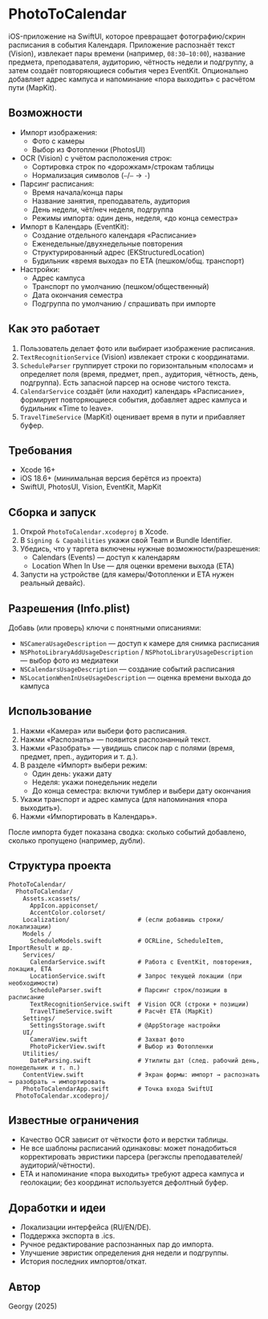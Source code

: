 # PhotoToCalendar

iOS-приложение на SwiftUI, которое превращает фотографию/скрин расписания в события Календаря. Приложение распознаёт текст (Vision), извлекает пары времени (например, `08:30–10:00`), название предмета, преподавателя, аудиторию, чётность недели и подгруппу, а затем создаёт повторяющиеся события через EventKit. Опционально добавляет адрес кампуса и напоминание «пора выходить» с расчётом пути (MapKit).

## Возможности

- Импорт изображения:
  - Фото с камеры
  - Выбор из Фотопленки (PhotosUI)
- OCR (Vision) с учётом расположения строк:
  - Сортировка строк по «дорожкам»/строкам таблицы
  - Нормализация символов (`–`/`—` → `-`)
- Парсинг расписания:
  - Время начала/конца пары
  - Название занятия, преподаватель, аудитория
  - День недели, чёт/неч неделя, подгруппа
  - Режимы импорта: один день, неделя, «до конца семестра»
- Импорт в Календарь (EventKit):
  - Создание отдельного календаря «Расписание»
  - Еженедельные/двухнедельные повторения
  - Структурированный адрес (EKStructuredLocation)
  - Будильник «время выхода» по ETA (пешком/общ. транспорт)
- Настройки:
  - Адрес кампуса
  - Транспорт по умолчанию (пешком/общественный)
  - Дата окончания семестра
  - Подгруппа по умолчанию / спрашивать при импорте

## Как это работает

1. Пользователь делает фото или выбирает изображение расписания.
2. `TextRecognitionService` (Vision) извлекает строки с координатами.
3. `ScheduleParser` группирует строки по горизонтальным «полосам» и определяет поля (время, предмет, преп., аудитория, чётность, день, подгруппа). Есть запасной парсер на основе чистого текста.
4. `CalendarService` создаёт (или находит) календарь «Расписание», формирует повторяющиеся события, добавляет адрес кампуса и будильник «Time to leave».
5. `TravelTimeService` (MapKit) оценивает время в пути и прибавляет буфер.

## Требования

- Xcode 16+
- iOS 18.6+ (минимальная версия берётся из проекта)
- SwiftUI, PhotosUI, Vision, EventKit, MapKit

## Сборка и запуск

1. Открой `PhotoToCalendar.xcodeproj` в Xcode.
2. В `Signing & Capabilities` укажи свой Team и Bundle Identifier.
3. Убедись, что у таргета включены нужные возможности/разрешения:
   - Calendars (Events) — доступ к календарям
   - Location When In Use — для оценки времени выхода (ETA)
4. Запусти на устройстве (для камеры/Фотопленки и ETA нужен реальный девайс).

## Разрешения (Info.plist)

Добавь (или проверь) ключи с понятными описаниями:
- `NSCameraUsageDescription` — доступ к камере для снимка расписания
- `NSPhotoLibraryAddUsageDescription` / `NSPhotoLibraryUsageDescription` — выбор фото из медиатеки
- `NSCalendarsUsageDescription` — создание событий расписания
- `NSLocationWhenInUseUsageDescription` — оценка времени выхода до кампуса

## Использование

1. Нажми «Камера» или выбери фото расписания.
2. Нажми «Распознать» — появится распознанный текст.
3. Нажми «Разобрать» — увидишь список пар с полями (время, предмет, преп., аудитория и т. д.).
4. В разделе «Импорт» выбери режим:
   - Один день: укажи дату
   - Неделя: укажи понедельник недели
   - До конца семестра: включи тумблер и выбери дату окончания
5. Укажи транспорт и адрес кампуса (для напоминания «пора выходить»).
6. Нажми «Импортировать в Календарь».

После импорта будет показана сводка: сколько событий добавлено, сколько пропущено (например, дубли).

## Структура проекта

```
PhotoToCalendar/
  PhotoToCalendar/
    Assets.xcassets/
      AppIcon.appiconset/
      AccentColor.colorset/
    Localization/                   # (если добавишь строки/локализации)
    Models /
      ScheduleModels.swift          # OCRLine, ScheduleItem, ImportResult и др.
    Services/
      CalendarService.swift         # Работа с EventKit, повторения, локация, ETA
      LocationService.swift         # Запрос текущей локации (при необходимости)
      ScheduleParser.swift          # Парсинг строк/позиции в расписание
      TextRecognitionService.swift  # Vision OCR (строки + позиции)
      TravelTimeService.swift       # Расчёт ETA (MapKit)
    Settings/
      SettingsStorage.swift         # @AppStorage настройки
    UI/
      CameraView.swift              # Захват фото
      PhotoPickerView.swift         # Выбор из Фотопленки
    Utilities/
      DateParsing.swift             # Утилиты дат (след. рабочий день, понедельник и т. п.)
    ContentView.swift               # Экран формы: импорт → распознать → разобрать → импортировать
    PhotoToCalendarApp.swift        # Точка входа SwiftUI
  PhotoToCalendar.xcodeproj/
```

## Известные ограничения

- Качество OCR зависит от чёткости фото и верстки таблицы.
- Не все шаблоны расписаний одинаковы: может понадобиться корректировать эвристики парсера (регэкспы преподавателей/аудиторий/чётности).
- ETA и напоминание «пора выходить» требуют адреса кампуса и геолокации; без координат используется дефолтный буфер.

## Доработки и идеи

- Локализации интерфейса (RU/EN/DE).
- Поддержка экспорта в .ics.
- Ручное редактирование распознанных пар до импорта.
- Улучшение эвристик определения дня недели и подгруппы.
- История последних импортов/откат.

## Автор

Georgy (2025)
